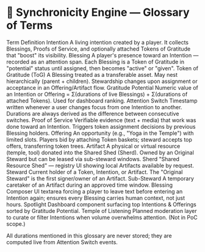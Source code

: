 # 🌳 Synchronicity Engine — Glossary of Terms

<!-- path: /docs/glossary.md -->

Term	Definition
Intention	A living intention created by a player. It collects Blessings, Proofs of Service, and optionally attached Tokens of Gratitude that "boost" its visibility.
Blessing	A player's presence toward an Intention — recorded as an attention span. Each Blessing is a Token of Gratitude in "potential" status until assigned, then becomes "active" or "given".
Token of Gratitude (ToG)	A Blessing treated as a transferable asset. May nest hierarchically (parent + children). Stewardship changes upon assignment or acceptance in an Offering/Artifact flow.
Gratitude Potential	Numeric value of an Intention or Offering = Σ(durations of live Blessings) + Σ(durations of attached Tokens). Used for dashboard ranking.
Attention Switch	Timestamp written whenever a user changes focus from one Intention to another. Durations are always derived as the difference between consecutive switches.
Proof of Service	Verifiable evidence (text + media) that work was done toward an Intention. Triggers token assignment decisions by previous Blessing holders.
Offering	An opportunity (e.g., "Yoga in the Temple") with limited slots. Players bid by attaching Token baskets; steward accepts top offers, transferring token trees.
Artifact	A physical or virtual resource (temple, tool) donated into the Shared Shed (Sherd). Owned by an Original Steward but can be leased via sub-steward windows.
Sherd	"Shared Resource Shed" — registry UI showing local Artifacts available by request.
Steward	Current holder of a Token, Intention, or Artifact. The "Original Steward" is the first signer/owner of an Artifact.
Sub-Steward	A temporary caretaker of an Artifact during an approved time window.
Blessing Composer	UI textarea forcing a player to leave text before entering an Intention again; ensures every Blessing carries human context, not just hours.
Spotlight	Dashboard component surfacing top Intentions & Offerings sorted by Gratitude Potential.
Temple of Listening	Planned moderation layer to curate or filter Intentions when volume overwhelms attention. (Not in PoC scope.)

All durations mentioned in this glossary are never stored; they are computed live from Attention Switch events.